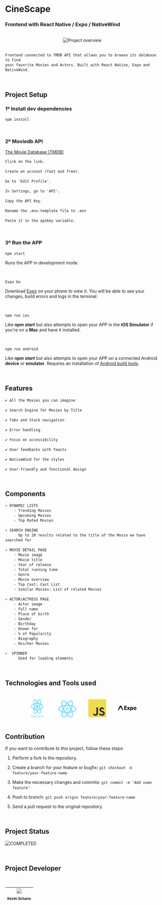 # CineScape

### Frontend with React Native / Expo / NativeWind

<br>

<div align="center">
  <img
    src="public/readme/project-overview.gif"
    alt="Project overview"
    width="500"
  >
</div>

<br>

<div>

    Frontend connected to TMDB API that allows you to browse its database to find
    your favorite Movies and Actors. Built with React Native, Expo and NativeWind.

</div>

<br>

## Project Setup

  ### 1º Install dev dependencies

    npm install

<br>

  ### 2º Moviedb API

  [The Movie Database (TMDB)](https://www.themoviedb.org/)

  <div>

    Click on the link.

    Create an account (fast and free).

    Go to 'Edit Profile'.

    In Settings, go to 'API'.

    Copy the API Key.

    Rename the .env.template file to .env

    Paste it in the apiKey variable.

  </div>

<br>

  ### 3º Run the APP

    npm start

  Runs the APP in development mode.

  <br>

    Expo Go

  Download [Expo](https://expo.io) on your phone to view it.
  You will be able to see your changes, build errors and logs in the terminal.

  <br>

    npm run ios

  Like ***npm start*** but also attempts to open your APP in the
  **iOS Simulator** if you're on a **Mac** and have it installed.

  <br>

    npm run android

  Like ***npm start*** but also attempts to open your APP on a connected Android
  **device** or **emulator**. Requires an installation of [Android build tools](https://developer.android.com/studio).

<br>

## Features

<div>

    ✔️ All the Movies you can imagine

    ✔️ Search Engine for Movies by Title

    ✔️ Tabs and Stack navigation

    ✔️ Error handling

    ✔️ Focus on accessibility

    ✔️ User feedbacks with Toasts

    ✔️ NativeWind for the styles

    ✔️ User-friendly and functional design

</div>

<br>

## Components

<div>

    ⚛️ DYNAMIC LISTS
        - Trending Movies
        - Upcoming Movies
        - Top Rated Movies

    ⚛️ SEARCH ENGINE
          Up to 20 results related to the title of the Movie we have searched for

    ⚛️ MOVIE DETAIL PAGE
        - Movie image
        - Movie title
        - Year of release
        - Total running time
        - Genre
        - Movie overview
        - Top Cast: Cast List
        - Similar Movies: List of related Movies

    ⚛️ ACTOR/ACTRESS PAGE
        - Actor image
        - Full name
        - Place of birth
        - Gender
        - Birthday
        - Known for
        - % of Popularity
        - Biography
        - His/her Movies

    ⚛️  SPINNER
          Used for loading elements

</div>

<br>

## Technologies and Tools used

<div align="center">
  <br>
  <a href="https://reactnative.dev/" target="_blank" rel="noreferrer"> <img src="public/readme/react-native.svg" alt="React Native" width="60" height="65" style="margin-right: 34px" /></a>
  <a href="https://www.nativewind.dev/" target="_blank" rel="noreferrer"> <img src="public/readme/nativewind.svg" alt="Nativewind" width="60" height="55" style="margin-right: 34px" /></a>
  <a href="https://developer.mozilla.org/en-US/docs/Web/JavaScript" target="_blank" rel="noreferrer"> <img src="https://raw.githubusercontent.com/devicons/devicon/master/icons/javascript/javascript-original.svg" alt="JavaScript" width="60" height="60" style="margin-right: 34px" /></a>
  <a href="https://expo.dev/" target="_blank" rel="noreferrer"> <img src="public/readme/expo.svg" alt="Expo" width="60" height="60" /></a>

</div>

<br>

## Contribution

If you want to contribute to this project, follow these steps:

1. Perform a fork to the repository.

2. Create a branch for your feature or bugfix: `git checkout -b feature/your-feature-name`

3. Make the necessary changes and commits:  `git commit -m 'Add some feature'`

4. Push to branch: `git push origin feature/your-feature-name`

5. Send a pull request to the original repository.

<br>

## Project Status

![COMPLETED](https://img.shields.io/badge/COMPLETED-green.svg)

<br>

## Project Developer

<br>

| [<img src="https://avatars.githubusercontent.com/u/122877560?v=4" width=115><br><sub>Kevin Schans</sub>](https://github.com/KevinVanDerSchans) |
:------------------------------------------------------------------------------------------------------------------------------------------: |
